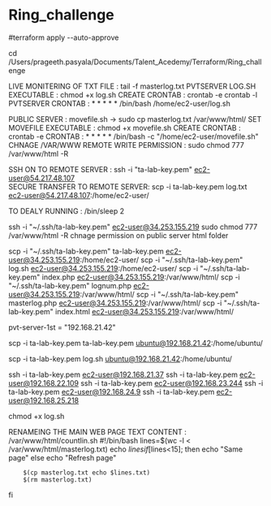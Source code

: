 # Ring_challenge

#terraform apply --auto-approve

cd /Users/prageeth.pasyala/Documents/Talent_Acedemy/Terraform/Ring_challenge


LIVE MONITERING OF TXT FILE :                   tail -f masterlog.txt
PVTSERVER LOG.SH EXECUTABLE :                   chmod +x log.sh
CREATE CRONTAB :                                crontab -e
                                                crontab -l
PVTSERVER CRONTAB :                             * * * * * /bin/bash /home/ec2-user/log.sh


PUBLIC SERVER :                                 movefile.sh -> sudo cp masterlog.txt /var/www/html/
SET MOVEFILE EXECUTABLE :                       chmod +x movefile.sh
CREATE CRONTAB :                                crontab -e
CRONTAB :                                       * * * * * /bin/bash -c "/home/ec2-user/movefile.sh"
CHNAGE /VAR/WWW REMOTE WRITE PERMISSION :       sudo chmod 777 /var/www/html -R


SSH ON TO REMOTE SERVER :                       ssh -i "ta-lab-key.pem" ec2-user@54.217.48.107   
SECURE TRANSFER TO REMOTE SERVER:               scp -i ta-lab-key.pem log.txt ec2-user@54.217.48.107:/home/ec2-user/

TO DEALY RUNNING :                              /bin/sleep 2


ssh -i "~/.ssh/ta-lab-key.pem" ec2-user@34.253.155.219
sudo chmod 777 /var/www/html -R                  chnage permission on public server html folder 

scp -i "~/.ssh/ta-lab-key.pem" ta-lab-key.pem ec2-user@34.253.155.219:/home/ec2-user/
scp -i "~/.ssh/ta-lab-key.pem" log.sh ec2-user@34.253.155.219:/home/ec2-user/
scp -i "~/.ssh/ta-lab-key.pem" index.php ec2-user@34.253.155.219:/var/www/html/
scp -i "~/.ssh/ta-lab-key.pem" lognum.php ec2-user@34.253.155.219:/var/www/html/
scp -i "~/.ssh/ta-lab-key.pem" masterlog.php ec2-user@34.253.155.219:/var/www/html/
scp -i "~/.ssh/ta-lab-key.pem" index.html ec2-user@34.253.155.219:/var/www/html/

pvt-server-1st = "192.168.21.42"


scp -i ta-lab-key.pem ta-lab-key.pem ubuntu@192.168.21.42:/home/ubuntu/



scp -i ta-lab-key.pem log.sh ubuntu@192.168.21.42:/home/ubuntu/


ssh -i ta-lab-key.pem ec2-user@192.168.21.37
ssh -i ta-lab-key.pem ec2-user@192.168.22.109
ssh -i ta-lab-key.pem ec2-user@192.168.23.244
ssh -i ta-lab-key.pem ec2-user@192.168.24.9
ssh -i ta-lab-key.pem ec2-user@192.168.25.218

chmod +x log.sh



RENAMEING THE MAIN WEB PAGE TEXT CONTENT : /var/www/html/countlin.sh
#!/bin/bash
lines=$(wc -l < /var/www/html/masterlog.txt)
echo $lines 
if [$lines<15]; then
        echo "Same page"
else 
        echo "Refresh page"
        

        $(cp masterlog.txt echo $lines.txt)
        $(rm masterlog.txt) 
fi